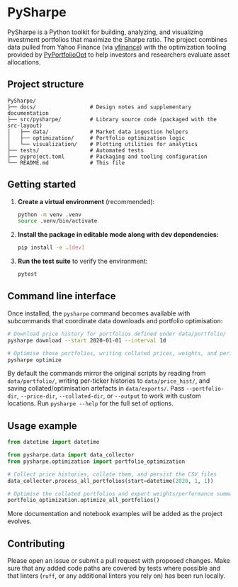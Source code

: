 # PySharpe

PySharpe is a Python toolkit for building, analyzing, and visualizing investment
portfolios that maximize the Sharpe ratio. The project combines data pulled from
Yahoo Finance (via [yfinance](https://pypi.org/project/yfinance/)) with the optimization tooling provided by
[PyPortfolioOpt](https://pyportfolioopt.readthedocs.io/) to help investors and
researchers evaluate asset allocations.

## Project structure

```text
PySharpe/
├── docs/                 # Design notes and supplementary documentation
├── src/pysharpe/         # Library source code (packaged with the src-layout)
│   ├── data/             # Market data ingestion helpers
│   ├── optimization/     # Portfolio optimization logic
│   └── visualization/    # Plotting utilities for analytics
├── tests/                # Automated tests
├── pyproject.toml        # Packaging and tooling configuration
└── README.md             # This file
```

## Getting started

1. **Create a virtual environment** (recommended):

   ```bash
   python -m venv .venv
   source .venv/bin/activate
   ```

2. **Install the package in editable mode along with dev dependencies:**

   ```bash
   pip install -e .[dev]
   ```

3. **Run the test suite** to verify the environment:

   ```bash
   pytest
   ```

## Command line interface

Once installed, the `pysharpe` command becomes available with subcommands that
coordinate data downloads and portfolio optimisation:

```bash
# Download price history for portfolios defined under data/portfolio/
pysharpe download --start 2020-01-01 --interval 1d

# Optimise those portfolios, writing collated prices, weights, and performance
pysharpe optimize
```

By default the commands mirror the original scripts by reading from
`data/portfolio/`, writing per-ticker histories to `data/price_hist/`, and
saving collated/optimisation artefacts in `data/exports/`. Pass
`--portfolio-dir`, `--price-dir`, `--collated-dir`, or `--output` to work with
custom locations. Run `pysharpe --help` for the full set of options.

## Usage example

```python
from datetime import datetime

from pysharpe.data import data_collector
from pysharpe.optimization import portfolio_optimization

# Collect price histories, collate them, and persist the CSV files
data_collector.process_all_portfolios(start=datetime(2020, 1, 1))

# Optimise the collated portfolios and export weights/performance summaries
portfolio_optimization.optimize_all_portfolios()
```

More documentation and notebook examples will be added as the project evolves.

## Contributing

Please open an issue or submit a pull request with proposed changes. Make sure
that any added code paths are covered by tests where possible and that linters
(`ruff`, or any additional linters you rely on) has been run locally.
